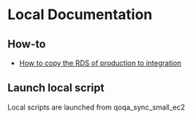 # Local Documentation

## How-to

* [How to copy the RDS of production to integration](./qoqa_how-to-copy-the-rds-of-prod-to-int.md)

<!-- This one has to be completed and moved -->
## Launch local script

Local scripts are launched from qoqa_sync_small_ec2

